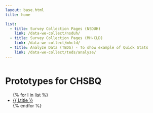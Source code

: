 ```yaml
---
layout: base.html
title: home

list:
  - title: Survey Collection Pages (NSDUH)
    link: /data-we-collect/nsduh/
  - title: Survey Collection Pages (MH-CLD)
    link: /data-we-collect/mhcld/
  - title: Analyze Data (TEDS) - To show example of Quick Stats
    link: /data-we-collect/teds/analyze/
---
```

<div class="grid-container usa-prose" style="margin-top: 50px;">

# Prototypes for CHSBQ

<ul>
{% for l in list %}
<li><a href="{{ l.link }}">{{ l.title }}</a></li>
{% endfor %}
</ul>

</div>